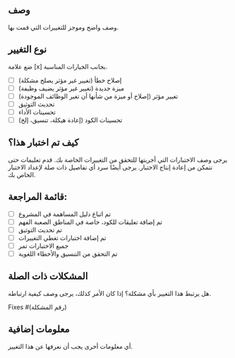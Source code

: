 ## وصف
وصف واضح وموجز للتغييرات التي قمت بها.

## نوع التغيير
ضع علامة [x] بجانب الخيارات المناسبة.

- [ ] إصلاح خطأ (تغيير غير مؤثر يصلح مشكلة)
- [ ] ميزة جديدة (تغيير غير مؤثر يضيف وظيفة)
- [ ] تغيير مؤثر (إصلاح أو ميزة من شأنها أن تغير الوظائف الموجودة)
- [ ] تحديث التوثيق
- [ ] تحسينات الأداء
- [ ] تحسينات الكود (إعادة هيكلة، تنسيق، إلخ)

## كيف تم اختبار هذا؟
يرجى وصف الاختبارات التي أجريتها للتحقق من التغييرات الخاصة بك. قدم تعليمات حتى نتمكن من إعادة إنتاج الاختبار. يرجى أيضًا سرد أي تفاصيل ذات صلة لإعداد الاختبار الخاص بك.

## قائمة المراجعة:
- [ ] تم اتباع دليل المساهمة في المشروع
- [ ] تم إضافة تعليقات للكود، خاصة في المناطق الصعبة الفهم
- [ ] تم تحديث التوثيق
- [ ] تم إضافة اختبارات تغطي التغييرات
- [ ] جميع الاختبارات تمر
- [ ] تم التحقق من التنسيق والأخطاء اللغوية

## المشكلات ذات الصلة
هل يرتبط هذا التغيير بأي مشكلة؟ إذا كان الأمر كذلك، يرجى وصف كيفية ارتباطه.

Fixes #(رقم المشكلة)

## معلومات إضافية
أي معلومات أخرى يجب أن نعرفها عن هذا التغيير.